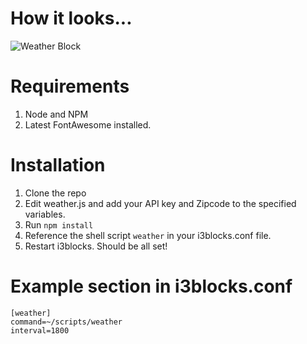 # How it looks...
![Weather Block](http://i.imgur.com/Og4Ene8.png)

# Requirements
1. Node and NPM
2. Latest FontAwesome installed.

# Installation
1. Clone the repo
2. Edit weather.js and add your API key and Zipcode to the specified variables.
3. Run `npm install`
4. Reference the shell script `weather` in your i3blocks.conf file.
5. Restart i3blocks. Should be all set!

# Example section in i3blocks.conf
    [weather]
    command=~/scripts/weather
    interval=1800
